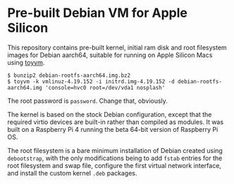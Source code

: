 #  Pre-built Debian VM for Apple Silicon
This repository contains pre-built kernel, initial ram disk and root filesystem images for Debian aarch64, suitable for running on Apple Silicon Macs using [toyvm](https://github.com/danielrfry/toyvm).

```
$ bunzip2 debian-rootfs-aarch64.img.bz2
$ toyvm -k vmlinuz-4.19.152 -i initrd.img-4.19.152 -d debian-rootfs-aarch64.img 'console=hvc0 root=/dev/vda1 nosplash'
```

The root password is `password`. Change that, obviously.

The kernel is based on the stock Debian configuration, except that the required virtio devices are built-in rather than compiled as modules. It was built on a Raspberry Pi 4 running the beta 64-bit version of Raspberry Pi OS.

The root filesystem is a bare minimum installation of Debian created using `debootstrap`, with the only modifications being to add `fstab` entries for the root filesystem and swap file, configure the first virtual network interface, and install the custom kernel `.deb` packages.
